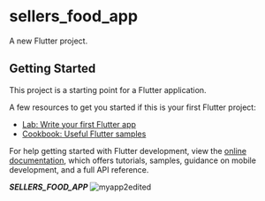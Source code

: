 # sellers_food_app

A new Flutter project.

## Getting Started

This project is a starting point for a Flutter application.

A few resources to get you started if this is your first Flutter project:

- [Lab: Write your first Flutter app](https://docs.flutter.dev/get-started/codelab)
- [Cookbook: Useful Flutter samples](https://docs.flutter.dev/cookbook)

For help getting started with Flutter development, view the
[online documentation](https://docs.flutter.dev/), which offers tutorials,
samples, guidance on mobile development, and a full API reference.

*********SELLERS_FOOD_APP*********
![myapp2edited](https://github.com/dibbo54/sellers_food_app/assets/136928607/955294c5-e0d1-48c2-b45b-fc1480f4a18e)


